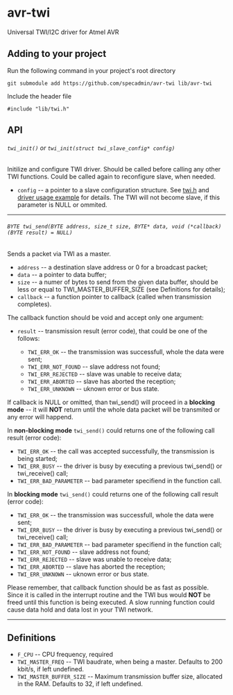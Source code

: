 # avr-twi

Universal TWI/I2C driver for Atmel AVR

## Adding to your project

Run the following command in your project's root directory

```
git submodule add https://github.com/specadmin/avr-twi lib/avr-twi
```

Include the header file

```
#include "lib/twi.h"
```


## API


###### `twi_init()` or `twi_init(struct twi_slave_config* config)`

Initilize and configure TWI driver.  Should be called before calling any other TWI functions. Could be called again to reconfigure slave, when needed.

* `config` -- a pointer to a slave configuration structure. See [twi.h](https://github.com/specadmin/avr-twi/blob/master/twi.h#L39) and [driver usage example](https://github.com/specadmin/avr-twi-example) for details. The TWI will not become slave, if this parameter is NULL or ommited.

-------------------------------------------------------------------------------

###### `BYTE twi_send(BYTE address, size_t size, BYTE* data, void (*callback)(BYTE result) = NULL)`

Sends a packet via TWI as a master.

* `address` -- a destination slave address or 0 for a broadcast packet;
* `data` -- a pointer to data buffer;
* `size` -- a numer of bytes to send from the given data buffer, should be less or equal to TWI_MASTER_BUFFER_SIZE (see Definitions for details);
* `callback` -- a function pointer to callback (called when transmission completes).

The callback function should be void and accept only one argument:

* `result` -- transmission result (error code), that could be one of the follows:

  * `TWI_ERR_OK` -- the transmission was successfull, whole the data were sent;
  * `TWI_ERR_NOT_FOUND` -- slave address not found;
  * `TWI_ERR_REJECTED` -- slave was unable to receive data;
  * `TWI_ERR_ABORTED` -- slave has aborted the reception;
  * `TWI_ERR_UNKNOWN` -- uknown error or bus state.

If callback is NULL or omitted, than twi_send() will proceed in a **blocking mode** -- it will **NOT** return until the whole data packet will be transmited or any error will happend.

In **non-blocking mode** `twi_send()` could returns one of the following call result (error code):

* `TWI_ERR_OK` -- the call was accepted successfully, the transmission is being started;
* `TWI_ERR_BUSY` -- the driver is busy by executing a previous twi_send() or twi_receive() call;
* `TWI_ERR_BAD_PARAMETER` -- bad parameter specifiend in the function call.

In **blocking mode** `twi_send()` could returns one of the following call result (error code):

* `TWI_ERR_OK` -- the transmission was successfull, whole the data were sent;
* `TWI_ERR_BUSY` -- the driver is busy by executing a previous twi_send() or twi_receive() call;
* `TWI_ERR_BAD_PARAMETER` -- bad parameter specifiend in the function call;
* `TWI_ERR_NOT_FOUND` -- slave address not found;
* `TWI_ERR_REJECTED` -- slave was unable to receive data;
* `TWI_ERR_ABORTED` -- slave has aborted the reception;
* `TWI_ERR_UNKNOWN` -- uknown error or bus state.


Please remember, that callback function should be as fast as possible. Since it is called in the interrupt routine and the TWI bus would **NOT** be freed until this function is being executed. A slow running function could cause data hold and data lost in your TWI network.

-------------------------------------------------------------------------------

## Definitions

* `F_CPU` -- CPU frequency, required
* `TWI_MASTER_FREQ` -- TWI baudrate, when being a master. Defaults to 200 kbit/s, if left undefined.
* `TWI_MASTER_BUFFER_SIZE` -- Maximum transmission buffer size, allocated in the RAM. Defaults to 32, if left undefined.
